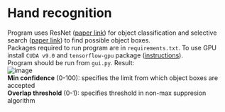 # Hand recognition

Program uses ResNet ([paper link](https://arxiv.org/abs/1512.03385)) for object classification and selective search ([paper link](https://koen.me/research/pub/uijlings-ijcv2013-draft.pdf)) to find possible object boxes.<br/>
Packages required to run program are in `requirements.txt`. To use GPU install `CUDA v9.0` and `tensorflow-gpu` package ([instructions](https://www.tensorflow.org/install/)).<br/>
Program should be run from `gui.py`. Result:<br/>
![image](https://i.imgur.com/gnFQmqN.png) <br/>
**Min confidence** (0-100): specifies the limit from which object boxes are accepted <br/>
**Overlap threshold** (0-1): specifies threshold in non-max suppresion algorithm
